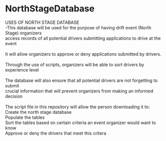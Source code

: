 # NorthStageDatabase

USES OF NORTH STAGE DATABASE<br>
-This database will be used for the purpose of having drift event (North Stage) organizers <br>
access records of all potential drivers submitting applications to drive at the event
<br> <br>
It will allow organizers to approve or deny applications submitted by drivers. 
<br> <br>
Through the use of scripts, organizers will be able to sort drivers by experience level
<br><br>
The database will also ensure that all potential drivers are not forgetting to submit <br>
crucial information that will prevent organizers from making an informed decision 
<br><br>
The script file in this repository will allow the person downloading it to:<br>
Create the north stage database<br>
Populate the tables<br>
Sort the tables based on certain criteria an event organizer would want to know<br>
Approve or deny the drivers that meet this critera
